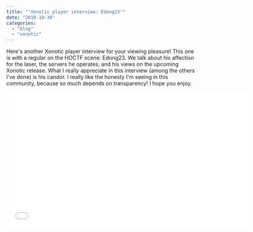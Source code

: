 ```yaml
---
title: "'Xonotic player interview: Edong23'"
date: "2010-10-30"
categories: 
  - "blog"
  - "xonotic"
---
```

Here's another Xonotic player interview for your viewing pleasure! This one is with a regular on the HOCTF scene: Edong23. We talk about his affection for the laser, the servers he operates, and his views on the upcoming Xonotic release. What I really appreciate in this interview (among the others I've done) is his candor. I really like the honesty I'm seeing in this community, because so much depends on transparency! I hope you enjoy.

<iframe width="640" height="360" src="//www.youtube-nocookie.com/embed/AgMm9raM70c" frameborder="0" allowfullscreen></iframe>
